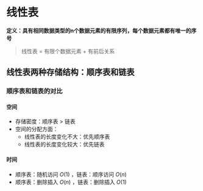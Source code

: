 # 线性表
**定义：具有相同数据类型的n个数据元素的有限序列，每个数据元素都有唯一的序号**
> 线性表 = 有限个数据元素 + 有前后关系

## 线性表两种存储结构：顺序表和链表
### 顺序表和链表的对比
#### 空间
- 存储密度：顺序表 > 链表
- 空间的分配方面：
  - 线性表的长度变化不大：优先顺序表
  - 线性表的长度变化较大：优先链表
#### 时间
- 顺序表：随机访问 $O(1)$ ，链表：顺序访问 $O(n)$
- 顺序表：删除插入 $O(n)$ ，链表：删除插入 $O(1)$
